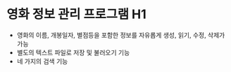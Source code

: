 영화 정보 관리 프로그램 H1 
=============================
* 영화의 이름, 개봉일자, 별점등을 포함한 정보를 자유롭게 생성, 읽기, 수정, 삭제가 가능
* 별도의 텍스트 파일로 저장 및 불러오기 기능
* 네 가지의 검색 기능 
